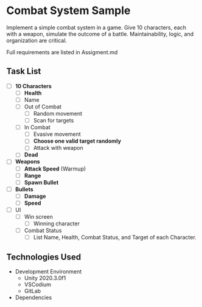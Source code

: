 # Combat System Sample

Implement a simple combat system in a game.  Give 10 characters, each with a weapon, simulate the outcome of a battle.  Maintainability, logic, and organization are critical.

Full requirements are listed in Assigment.md

## Task List
* [ ] **10 Characters**
    * [ ] **Health**
    * [ ] Name
    * [ ] Out of Combat
        * [ ] Random movement
        * [ ] Scan for targets
    * [ ] In Combat
        * [ ] Evasive movement
        * [ ] **Choose one valid target randomly**
        * [ ] Attack with weapon
    * [ ] **Dead**
* [ ] **Weapons**
    * [ ] **Attack Speed** (Warmup)
    * [ ] **Range**
    * [ ] **Spawn Bullet**
* [ ] **Bullets**
    * [ ] **Damage**
    * [ ] **Speed**
* [ ] UI
    * [ ] Win screen
        * [ ] Winning character
    * [ ] Combat Status
        * [ ] List Name, Health, Combat Status, and Target of each Character.

## Technologies Used
* Development Environment
    * Unity 2020.3.0f1
    * VSCodium
    * GitLab
* Dependencies